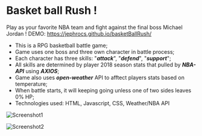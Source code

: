 # Basket ball Rush ! 

Play as your favorite NBA team and fight against the final boss Michael Jordan !
DEMO: https://jephrocs.github.io/basketBallRush/

* This is a RPG basketball battle game;
* Game uses one boss and three own character in battle process;
* Each character has three skills: "***attack***", "***defend***", "***support***";
* All skills are determined by player 2018 season stats that pulled by ***NBA-API*** using ***AXIOS***;
* Game also uses ***open-weather*** API to afftect players stats based on temperature;
* When battle starts, it will keeping going unless one of two sides leaves 0% HP;
* Technologies used: HTML, Javascript, CSS, Weather/NBA API


![Screenshot1](https://i.ibb.co/gZ4mfHB/bbrss1.png)

![Screenshot2](https://i.ibb.co/tH45b0V/bbrss2.png)
